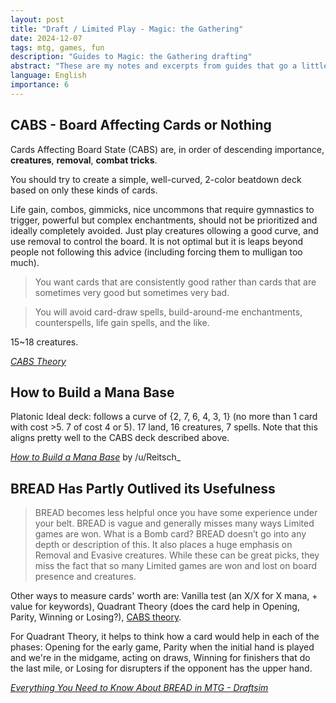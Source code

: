 ```yaml
---
layout: post
title: "Draft / Limited Play - Magic: the Gathering"
date: 2024-12-07
tags: mtg, games, fun
description: "Guides to Magic: the Gathering drafting"
abstract: "These are my notes and excerpts from guides that go a little beyond the classic BREAD advice (which seems to be considered somewhat passé in the current meta)."
language: English
importance: 6
---
```


## CABS - Board Affecting Cards or Nothing

Cards Affecting Board State (CABS) are, in order of descending importance, **creatures**, **removal**, **combat tricks**.

You should try to create a simple, well-curved, 2-color beatdown deck based on only these kinds of cards.

Life gain, combos, gimmicks, nice uncommons that require gymnastics to trigger, powerful but complex enchantments, should not be prioritized and ideally completely avoided. Just play creatures ollowing a good curve, and use removal to control the board. It is not optimal but it is leaps beyond people not following this advice (including forcing them to mulligan too much).

> You want cards that are consistently good rather than cards that are sometimes very good but sometimes very bad.

> You will avoid card-draw spells, build-around-me enchantments, counterspells, life gain spells, and the like.

15\~18 creatures.

_[CABS Theory](https://magic.wizards.com/en/news/feature/cabs-theory-2015-08-19)_

## How to Build a Mana Base

Platonic Ideal deck: follows a curve of {2, 7, 6, 4, 3, 1} (no more than 1 card with cost >5. 7 of cost 4 or 5). 17 land, 16 creatures, 7 spells. Note that this aligns pretty well to the CABS deck described above.

_[How to Build a Mana Base](https://www.reddit.com/r/magicTCG/comments/hdv5jz/limited_how_to_build_the_mana_base/)_ by /u/Reitsch_

## BREAD Has Partly Outlived its Usefulness

> BREAD becomes less helpful once you have some experience under your belt. BREAD is vague and generally misses many ways Limited games are won. What is a Bomb card? BREAD doesn’t go into any depth or description of this. It also places a huge emphasis on Removal and Evasive creatures. While these can be great picks, they miss the fact that so many Limited games are won and lost on board presence and creatures.

Other ways to measure cards' worth are: Vanilla test (an X/X for X mana, + value for keywords), Quadrant Theory (does the card help in Opening, Parity, Winning or Losing?), [CABS theory](#cabs---board-affecting-cards-or-nothing).

For Quadrant Theory, it helps to think how a card would help in each of the phases: Opening for the early game, Parity when the initial hand is played and we're in the midgame, acting on draws, Winning for finishers that do the last mile, or Losing for disrupters if the opponent has the upper hand.

_[Everything You Need to Know About BREAD in MTG - Draftsim](https://draftsim.com/bread-mtg/)_
